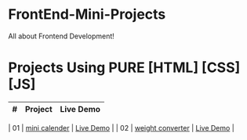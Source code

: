 # FrontEnd-Mini-Projects
All about Frontend Development!
# Projects Using PURE [HTML] [CSS] [JS]


|  #  | Project                                                                                                                     | Live Demo                                                                         |
| :-: | --------------------------------------------------------------------------------------------------------------------------- | --------------------------------------------------------------------------------- |
               
| 01  | [mini calender](https://github.com/VrushaliUphade/Frontend-Mini-Projects/tree/main/mini%20calender)                           | [Live Demo](https://vrushaliuphade.github.io/Frontend-Mini-Projects/mini%20calender/) | 
| 02  | [weight converter](https://github.com/VrushaliUphade/Frontend-Mini-Projects/tree/main/Weight%20Converter)                     | [Live Demo](https://vrushaliuphade.github.io/Frontend-Mini-Projects/Weight%20Converter/) | 
